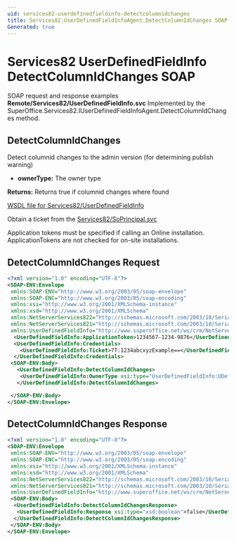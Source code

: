 ```yaml
---
uid: services82-userdefinedfieldinfo-detectcolumnidchanges
title: Services82.UserDefinedFieldInfoAgent.DetectColumnIdChanges SOAP
Generated: true
---
```


# Services82 UserDefinedFieldInfo DetectColumnIdChanges SOAP

SOAP request and response examples **Remote/Services82/UserDefinedFieldInfo.svc**
Implemented by the <see cref="M:SuperOffice.Services82.IUserDefinedFieldInfoAgent.DetectColumnIdChanges">SuperOffice.Services82.IUserDefinedFieldInfoAgent.DetectColumnIdChanges</see> method.

## DetectColumnIdChanges

Detect columnid changes to the admin version (for determining publish warning)

* **ownerType:** The owner type

**Returns:** Returns true if columnid changes where found


[WSDL file for Services82/UserDefinedFieldInfo](../Services82-UserDefinedFieldInfo.md)

Obtain a ticket from the [Services82/SoPrincipal.svc](../SoPrincipal/SoPrincipal.md)

Application tokens must be specified if calling an Online installation. ApplicationTokens are not checked for on-site installations.

## DetectColumnIdChanges Request

```xml
<?xml version="1.0" encoding="UTF-8"?>
<SOAP-ENV:Envelope
 xmlns:SOAP-ENV="http://www.w3.org/2003/05/soap-envelope"
 xmlns:SOAP-ENC="http://www.w3.org/2003/05/soap-encoding"
 xmlns:xsi="http://www.w3.org/2001/XMLSchema-instance"
 xmlns:xsd="http://www.w3.org/2001/XMLSchema"
 xmlns:NetServerServices822="http://schemas.microsoft.com/2003/10/Serialization/Arrays"
 xmlns:NetServerServices821="http://schemas.microsoft.com/2003/10/Serialization/"
 xmlns:UserDefinedFieldInfo="http://www.superoffice.net/ws/crm/NetServer/Services82">
  <UserDefinedFieldInfo:ApplicationToken>1234567-1234-9876</UserDefinedFieldInfo:ApplicationToken>
  <UserDefinedFieldInfo:Credentials>
    <UserDefinedFieldInfo:Ticket>7T:1234abcxyzExample==</UserDefinedFieldInfo:Ticket>
  </UserDefinedFieldInfo:Credentials>
 <SOAP-ENV:Body>
   <UserDefinedFieldInfo:DetectColumnIdChanges>
    <UserDefinedFieldInfo:OwnerType xsi:type="UserDefinedFieldInfo:UDefType">Invalid</UserDefinedFieldInfo:OwnerType>
   </UserDefinedFieldInfo:DetectColumnIdChanges>

 </SOAP-ENV:Body>
</SOAP-ENV:Envelope>

```


## DetectColumnIdChanges Response

```xml
<?xml version="1.0" encoding="UTF-8"?>
<SOAP-ENV:Envelope
 xmlns:SOAP-ENV="http://www.w3.org/2003/05/soap-envelope"
 xmlns:SOAP-ENC="http://www.w3.org/2003/05/soap-encoding"
 xmlns:xsi="http://www.w3.org/2001/XMLSchema-instance"
 xmlns:xsd="http://www.w3.org/2001/XMLSchema"
 xmlns:NetServerServices822="http://schemas.microsoft.com/2003/10/Serialization/Arrays"
 xmlns:NetServerServices821="http://schemas.microsoft.com/2003/10/Serialization/"
 xmlns:UserDefinedFieldInfo="http://www.superoffice.net/ws/crm/NetServer/Services82">
 <SOAP-ENV:Body>
  <UserDefinedFieldInfo:DetectColumnIdChangesResponse>
   <UserDefinedFieldInfo:Response xsi:type="xsd:boolean">false</UserDefinedFieldInfo:Response>
  </UserDefinedFieldInfo:DetectColumnIdChangesResponse>
 </SOAP-ENV:Body>
</SOAP-ENV:Envelope>

```

